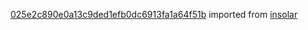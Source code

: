 [025e2c890e0a13c9ded1efb0dc6913fa1a64f51b](https://github.com/insolar/insolar/commit/025e2c890e0a13c9ded1efb0dc6913fa1a64f51b) imported from [insolar](https://github.com/insolar/insolar)
